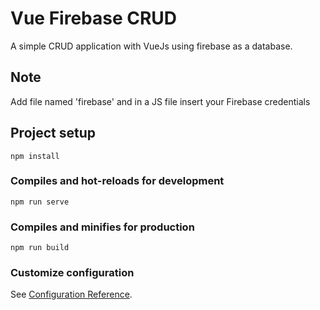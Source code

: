# Vue Firebase CRUD
A simple CRUD application with VueJs using firebase as a database.

## Note
Add file named 'firebase' and in a JS file insert your Firebase credentials

## Project setup
```
npm install
```

### Compiles and hot-reloads for development
```
npm run serve
```

### Compiles and minifies for production
```
npm run build
```

### Customize configuration
See [Configuration Reference](https://cli.vuejs.org/config/).
